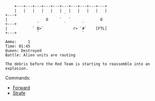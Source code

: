 
```
    +---+---+---+---+---+---+---+---+---+---+
    |   |   |   |   |   |   |   |   |   |   |
+---+                     `
|                 O     `   `             O
+---+         `           `       `
|           ` B>`             r> `#`    [FTL]
+---+         `                   `
```

```
Ammo:     1
Time: 01:45
Queen: Destroyed
Battle: Alien units are routing

The debris before the Red Team is starting to reassemble into an explosion.
```


Commands:
- [Forward](./SPACE-3-X-B.md)
- [Strafe](./SPACE-3-1-A.md)
